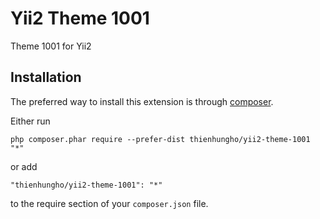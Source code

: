 Yii2 Theme 1001
====================
Theme 1001 for Yii2

Installation
------------

The preferred way to install this extension is through [composer](http://getcomposer.org/download/).

Either run

```
php composer.phar require --prefer-dist thienhungho/yii2-theme-1001 "*"
```

or add

```
"thienhungho/yii2-theme-1001": "*"
```

to the require section of your `composer.json` file.